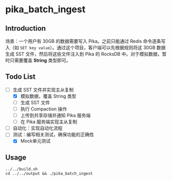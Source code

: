 # pika_batch_ingest

## Introduction
场景：一个用户有 30GB 的数据需要写入 Pika。之前只能通过 Redis 命令逐条写入（如 `SET key value`）。通过这个项目，客户端可以先根据规则将这 30GB 数据生成 SST 文件，然后将这些文件注入到 Pika 的 RocksDB 中。对于模拟数据，暂时只需要覆盖 **String** 类型即可。

## Todo List
- [ ] 生成 SST 文件并实现主从复制
  - [x] 模拟数据，覆盖 String 类型
  - [ ] 生成 SST 文件
  - [ ] 执行 Compaction 操作
  - [ ] 上传到共享存储并通知 Pika 服务端
  - [ ] 在 Pika 服务端实现主从复制
- [ ] 自动化：实现自动化流程
- [ ] 测试：编写相关测试，确保功能的正确性
  - [x] Mock单元测试

## Usage

```shell
../../build.sh
cd ../../output && ./pika_batch_ingest
```
